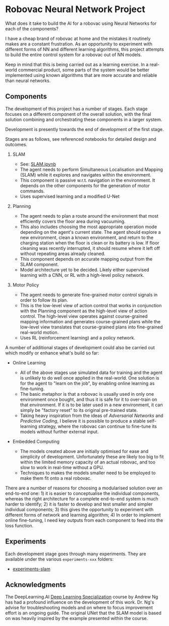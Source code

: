 # Robovac Neural Network Project

What does it take to build the AI for a robovac using Neural Networks for each of the components?

I have a cheap brand of robovac at home and the mistakes it routinely makes are a constant frustration. As
an opportunity to experiment with different forms of NN and different learning algorithms, this project attempts
to build the entire control system for a robovac out of NN models.

Keep in mind that this is being carried out as a learning exercise. In a real-world commercial product,
some parts of the system would be better implemented using known algorithms that are more accurate and reliable
than neural networks.


## Components

The development of this project has a number of stages. Each stage focuses on a different component of the
overall solution, with the final solution combining and orchestrating these components in a larger system.

Development is presently towards the end of development of the first stage.

Stages are as follows, see referenced notebooks for detailed design and outcomes.

1. SLAM
   * See: [SLAM.ipynb](SLAM.ipynb)
   * The agent needs to perform Simultaneous Localisation and Mapping (SLAM) while it explores
     and navigates within the environment.
   * This component is passive w.r.t. navigation in the environment. It depends on the other components
     for the generation of motor commands.
   * Uses supervised learning and a modified U-Net

2. Planning
   * The agent needs to plan a route around the environment that most efficiently covers the floor area during
     vacuuming.
   * This also includes choosing the most appropriate operation mode depending on the agent's current state.
     The agent should explore a new environment, clean a known environment, and return to the charging station
     when the floor is clean or its battery is low. If floor cleaning was recently interrupted, it should resume
     where it left off without repeating areas already cleaned.
   * This component depends on accurate mapping output from the SLAM component.
   * Model architecture yet to be decided. Likely either supervised learning with a CNN, or RL with a high-level
     policy network.

3. Motor Policy
   * The agent needs to generate fine-grained motor control signals in order to follow its plan.
   * This is the low-level view of action control that works in conjunction with the Planning component as the
     high-level view of action control. The high-level view operates against course-grained mapping information
     and generates course-grained plans while the low-level view translates that course-grained plans into
     fine-grained real-world motion.
   * Uses RL (reinforcement learning) and a policy network.

A number of additional stages of development could also be carried out which modify or enhance what's build so far:

* Online Learning
    * All of the above stages use simulated data for training and the agent is unlikely to do well once applied
      in the real-world. One solution is for the agent to "learn on the job", by enabling online learning as
      fine-tuning.
    * The basic metaphor is that a robovac is usually used in only one environment once bought, and thus it is safe
      for it to over-train on that environment. If it is to be later used in a new environment, it can simply be
      "factory reset" to its original pre-trained state.
    * Taking heavy inspiration from the ideas of _Adversarial Networks_ and _Predictive Coding_, I believe it is
      possible to produce a stable self-learning strategy, where the robovac can continue to fine-tune its models
      without further external input.

* Embedded Computing
    * The models created above are initially optimised for ease and simplicity of development. Unfortunately
      these are likely too big to fit within the limited memory capacity of an actual robovac, and too slow
      to work in real-time without a GPU.
    * Techniques to makes the models smaller need to be employed to make them fit onto a real robovac.

There are a number of reasons for choosing a modularised solution over an end-to-end one: 1) it is easier
to conceptualise the individual components, whereas the right architecture for a complete end-to-end system
is much harder to identify; 2) it is faster to develop and test smaller and simpler individual components; 3)
this gives the opportunity to experiment with different forms of network and learning algorithm; 4) In order to
implement online fine-tuning, I need key outputs from each component to feed into the loss function.


## Experiments

Each development stage goes through many experiments. They are available under the various `experiments-xxx` folders:
* [experiments-slam](experiments-slam/README.md)


## Acknowledgments

The DeepLearning.AI
[Deep Learning Specialization](https://www.deeplearning.ai/courses/deep-learning-specialization/) course by Andrew Ng
has had a profound influence on the development of this work. Dr. Ng's advise for troubleshooting models and on
where to focus improvement effort is an ongoing guide. The original UNet that the SLAM model is based on was heavily
inspired by the example presented within the course.
